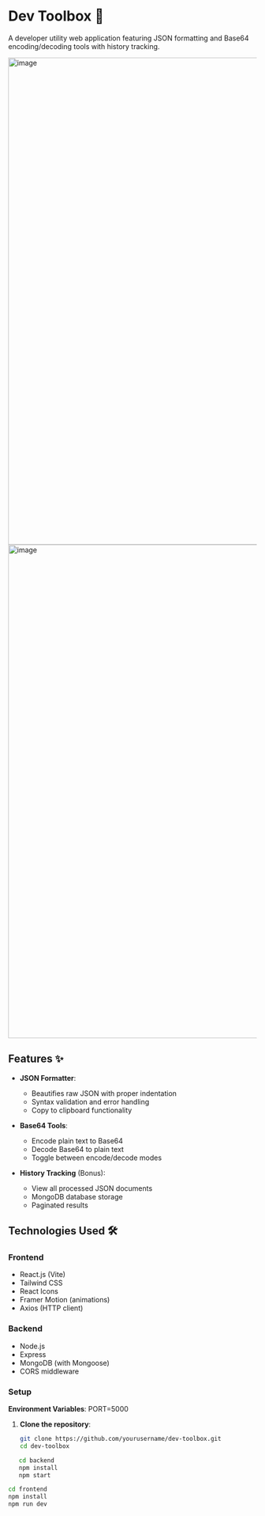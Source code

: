 # Dev Toolbox 🧰

A developer utility web application featuring JSON formatting and Base64 encoding/decoding tools with history tracking.

<img width="1891" height="985" alt="image" src="https://github.com/user-attachments/assets/37db0bd7-2cec-4d5c-99d8-73d57856a119" />
<img width="1885" height="998" alt="image" src="https://github.com/user-attachments/assets/3f7166d7-87d8-4aa1-8bdb-45d1348880e3" />


## Features ✨

- **JSON Formatter**:
  - Beautifies raw JSON with proper indentation
  - Syntax validation and error handling
  - Copy to clipboard functionality

- **Base64 Tools**:
  - Encode plain text to Base64
  - Decode Base64 to plain text
  - Toggle between encode/decode modes

- **History Tracking** (Bonus):
  - View all processed JSON documents
  - MongoDB database storage
  - Paginated results

## Technologies Used 🛠️

### Frontend
- React.js (Vite)
- Tailwind CSS
- React Icons
- Framer Motion (animations)
- Axios (HTTP client)

### Backend
- Node.js
- Express
- MongoDB (with Mongoose)
- CORS middleware


### Setup

**Environment Variables**:
PORT=5000

1. **Clone the repository**:
   ```bash
   git clone https://github.com/yourusername/dev-toolbox.git
   cd dev-toolbox
   ```
   
```bash
   cd backend
   npm install
   npm start
```

```bash
cd frontend
npm install
npm run dev
```


